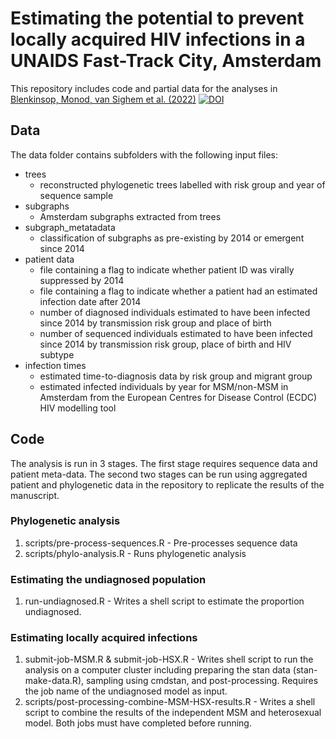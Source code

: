 # Estimating the potential to prevent locally acquired HIV infections in a UNAIDS Fast-Track City, Amsterdam

This repository includes code and partial data for the analyses in [Blenkinsop, Monod, van Sighem et al. (2022)](https://doi.org/10.7554/eLife.76487) [![DOI](https://zenodo.org/badge/504520616.svg)](https://zenodo.org/badge/latestdoi/504520616)

## Data
The data folder contains subfolders with the following input files:
* trees
    * reconstructed phylogenetic trees labelled with risk group and year of sequence sample
* subgraphs
    * Amsterdam subgraphs extracted from trees
* subgraph_metatadata
    * classification of subgraphs as pre-existing by 2014 or emergent since 2014
* patient data
    * file containing a flag to indicate whether patient ID was virally suppressed by 2014
    * file containing a flag to indicate whether a patient had an estimated infection date after 2014
    * number of diagnosed individuals estimated to have been infected since 2014 by transmission risk group and place of birth
    * number of sequenced individuals estimated to have been infected since 2014 by transmission risk group, place of birth and HIV subtype
* infection times
    * estimated time-to-diagnosis data by risk group and migrant group
    * estimated infected individuals by year for MSM/non-MSM in Amsterdam from the European Centres for Disease Control (ECDC) HIV modelling tool


## Code
The analysis is run in 3 stages. The first stage requires sequence data and patient meta-data. The second two stages can be run using aggregated patient and phylogenetic data in the repository to replicate the results of the manuscript. 

### Phylogenetic analysis
1) scripts/pre-process-sequences.R - Pre-processes sequence data
2) scripts/phylo-analysis.R - Runs phylogenetic analysis

### Estimating the undiagnosed population
1) run-undiagnosed.R - Writes a shell script to estimate the proportion undiagnosed.

### Estimating locally acquired infections
1) submit-job-MSM.R & submit-job-HSX.R - Writes shell script to run the analysis on a computer cluster including preparing the stan data (stan-make-data.R), sampling using cmdstan, and post-processing. Requires the job name of the undiagnosed model as input.
2) scripts/post-processing-combine-MSM-HSX-results.R - Writes a shell script to combine the results of the independent MSM and heterosexual model. Both jobs must have completed before running.
